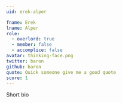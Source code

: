 ```yaml
---
uid: erek-alper

fname: Erek
lname: Alper
role:
  - overlord: true
  - member: false
  - accomplice: false
avatar: thinking-face.png
twitter: baron
github: baron
quote: Quick someone give me a good quote
score: 1
---
```


Short bio
